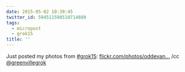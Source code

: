 ```yaml
---
date: 2015-05-02 10:39:45
twitter_id: 594511598510714880
tags:
  - micropost
  - grok15
title: ''
---
```


Just posted my photos from [#grok15](https://twitter.com/hashtag/grok15): [flickr.com/photos/oddevan…](https://www.flickr.com/photos/oddevan/sets/72157649980263344/) /cc [@greenvillegrok](https://twitter.com/greenvillegrok)

